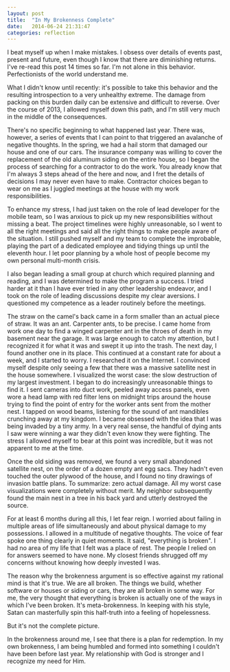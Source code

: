 ```yaml
---
layout: post
title:  "In My Brokenness Complete"
date:   2014-06-24 21:31:47
categories: reflection
---
```


I beat myself up when I make mistakes. I obsess over details of events past, present and future, even though I know that there are diminishing returns. I've re-read this post 14 times so far. I'm not alone in this behavior. Perfectionists of the world understand me.

What I didn't know until recently: it's possible to take this behavior and the resulting introspection to a very unhealthy extreme. The damage from packing on this burden daily can be extensive and difficult to reverse. Over the course of 2013, I allowed myself down this path, and I'm still very much in the middle of the consequences.

There's no specific beginning to what happened last year. There was, however, a series of events that I can point to that triggered an avalanche of negative thoughts. In the spring, we had a hail storm that damaged our house and one of our cars. The insurance company was willing to cover the replacement of the old aluminum siding on the entire house, so I began the process of searching for a contractor to do the work. You already know that I'm always 3 steps ahead of the here and now, and I fret the details of decisions I may never even have to make. Contractor choices began to wear on me as I juggled meetings at the house with my work responsibilities. 

To enhance my stress, I had just taken on the role of lead developer for the mobile team, so I was anxious to pick up my new responsibilities without missing a beat. The project timelines were highly unreasonable, so I went to all the right meetings and said all the right things to make people aware of the situation. I still pushed myself and my team to complete the improbable, playing the part of a dedicated employee and tidying things up until the eleventh hour. I let poor planning by a whole host of people become my own personal multi-month crisis.

I also began leading a small group at church which required planning and reading, and I was determined to make the program a success. I tried harder at it than I have ever tried in any other leadership endeavor, and I took on the role of leading discussions despite my clear aversions. I questioned my competence as a leader routinely before the meetings.

The straw on the camel's back came in a form smaller than an actual piece of straw. It was an ant. Carpenter ants, to be precise. I came home from work one day to find a winged carpenter ant in the throes of death in my basement near the garage. It was large enough to catch my attention, but I recognized it for what it was and swept it up into the trash. The next day, I found another one in its place. This continued at a constant rate for about a week, and I started to worry. I researched it on the Internet. I convinced myself despite only seeing a few that there was a massive satellite nest in the house somewhere. I visualized the worst case: the slow destruction of my largest investment. I began to do increasingly unreasonable things to find it. I sent cameras into duct work, peeled away access panels, even wore a head lamp with red filter lens on midnight trips around the house trying to find the point of entry for the worker ants sent from the mother nest. I tapped on wood beams, listening for the sound of ant mandibles crunching away at my kingdom. I became obsessed with the idea that I was being invaded by a tiny army. In a very real sense, the handful of dying ants I saw were winning a war they didn't even know they were fighting. The stress I allowed myself to bear at this point was incredible, but it was not apparent to me at the time.

Once the old siding was removed, we found a very small abandoned satellite nest, on the order of a dozen empty ant egg sacs. They hadn't even touched the outer plywood of the house, and I found no tiny drawings of invasion battle plans. To summarize: zero actual damage. All my worst case visualizations were completely without merit. My neighbor subsequently found the main nest in a tree in his back yard and utterly destroyed the source.

For at least 6 months during all this, I let fear reign. I worried about failing in multiple areas of life simultaneously and about physical damage to my possessions. I allowed in a multitude of negative thoughts. The voice of fear spoke one thing clearly in quiet moments. It said, "everything is broken". I had no area of my life that I felt was a place of rest. The people I relied on for answers seemed to have none. My closest friends shrugged off my concerns without knowing how deeply invested I was.

The reason why the brokenness argument is so effective against my rational mind is that it's true. We are all broken. The things we build, whether software or houses or siding or cars, they are all broken in some way. For me, the very thought that everything is broken is actually one of the ways in which I've been broken. It's meta-brokenness. In keeping with his style, Satan can masterfully spin this half-truth into a feeling of hopelessness. 

But it's not the complete picture.

In the brokenness around me, I see that there is a plan for redemption. In my own brokenness, I am being humbled and formed into something I couldn't have been before last year. My relationship with God is stronger and I recognize my need for Him.